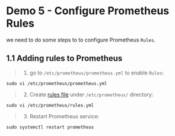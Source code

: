 # Demo 5 - Configure Prometheus Rules

we need to do some steps to to configure Prometheus `Rules`.

## 1.1 Adding rules to Prometheus

> 1. go to `/etc/prometheus/prometheus.yml` to enable `Rules`:
```
sudo vi /etc/prometheus/prometheus.yml
```
> 2. Create [rules file](rules.yml) under `/etc/prometheus/` directory:

```
sudo vi /etc/prometheus/rules.yml
```
> 3. Restart Prometheus service:
```
sudo systemctl restart prometheus
```
